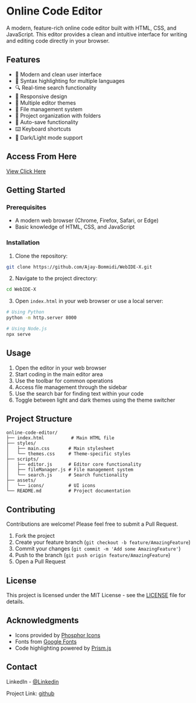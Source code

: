 # Online Code Editor

A modern, feature-rich online code editor built with HTML, CSS, and JavaScript. This editor provides a clean and intuitive interface for writing and editing code directly in your browser.

## Features

- 🎨 Modern and clean user interface
- 📝 Syntax highlighting for multiple languages
- 🔍 Real-time search functionality
- 📱 Responsive design
- 🎯 Multiple editor themes
- 💾 File management system
- 📂 Project organization with folders
- 🔄 Auto-save functionality
- ⌨️ Keyboard shortcuts
- 🌙 Dark/Light mode support

## Access From Here

[View Click Here](https://onlinecodeeditors.netlify.app/)

## Getting Started

### Prerequisites

- A modern web browser (Chrome, Firefox, Safari, or Edge)
- Basic knowledge of HTML, CSS, and JavaScript

### Installation

1. Clone the repository:
```bash
git clone https://github.com/Ajay-Bommidi/WebIDE-X.git
```

2. Navigate to the project directory:
```bash
cd WebIDE-X
```

3. Open `index.html` in your web browser or use a local server:
```bash
# Using Python
python -m http.server 8000

# Using Node.js
npx serve
```

## Usage

1. Open the editor in your web browser
2. Start coding in the main editor area
3. Use the toolbar for common operations
4. Access file management through the sidebar
5. Use the search bar for finding text within your code
6. Toggle between light and dark themes using the theme switcher

## Project Structure

```
online-code-editor/
├── index.html          # Main HTML file
├── styles/
│   ├── main.css       # Main stylesheet
│   └── themes.css     # Theme-specific styles
├── scripts/
│   ├── editor.js      # Editor core functionality
│   ├── fileManager.js # File management system
│   └── search.js      # Search functionality
├── assets/
│   └── icons/         # UI icons
└── README.md          # Project documentation
```

## Contributing

Contributions are welcome! Please feel free to submit a Pull Request.

1. Fork the project
2. Create your feature branch (`git checkout -b feature/AmazingFeature`)
3. Commit your changes (`git commit -m 'Add some AmazingFeature'`)
4. Push to the branch (`git push origin feature/AmazingFeature`)
5. Open a Pull Request

## License

This project is licensed under the MIT License - see the [LICENSE](LICENSE) file for details.

## Acknowledgments

- Icons provided by [Phosphor Icons](https://phosphoricons.com)
- Fonts from [Google Fonts](https://fonts.google.com)
- Code highlighting powered by [Prism.js](https://prismjs.com)

## Contact

LinkedIn - [@Linkedin](https://www.linkedin.com/in/ajay-bommidi-88b74b279)

Project Link: [github](https://github.com/Ajay-Bommidi/WebIDE-X.git) 
